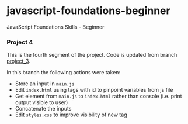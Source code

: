 # javascript-foundations-beginner
JavaScript Foundations Skills - Beginner

### Project 4
This is the fourth segment of the project. Code is updated from branch [project_3](https://github.com/apa017/javascript-foundations-beginner/tree/project_4). 

In this branch the following actions were taken:

- Store an input in `main.js`
- Edit `index.html` using tags with id to pinpoint variables from js file
- Get element from `main.js` to `index.html` rather than console (i.e. print output visible to user)
- Concatenate the inputs
- Edit `styles.css` to improve visibility of new tag
